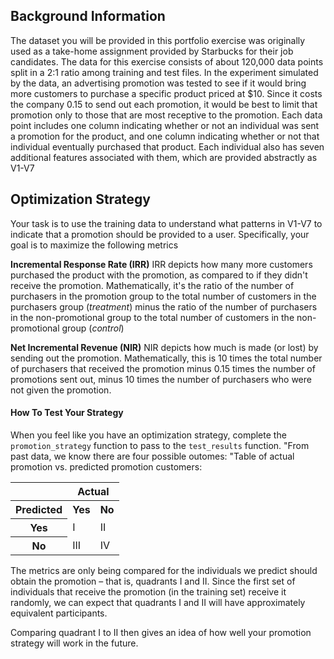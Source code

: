 ## Background Information
    
The dataset you will be provided in this portfolio exercise was originally used as a take-home assignment provided by Starbucks for their job candidates. The data for this exercise consists of about 120,000 data points split in a 2:1 ratio among training and test files. In the experiment simulated by the data, an advertising promotion was tested to see if it would bring more customers to purchase a specific product priced at $10. Since it costs the company 0.15 to send out each promotion, it would be best to limit that promotion only to those that are most receptive to the promotion. Each data point includes one column indicating whether or not an individual was sent a promotion for the product, and one column indicating whether or not that individual eventually purchased that product. Each individual also has seven additional features associated with them, which are provided abstractly as V1-V7
    
## Optimization Strategy
Your task is to use the training data to understand what patterns in V1-V7 to indicate that a promotion should be provided to a user. Specifically, your goal is to maximize the following metrics
    
   **Incremental Response Rate (IRR)**
IRR depicts how many more customers purchased the product with the promotion, as compared to if they didn't receive the promotion. Mathematically, it's the ratio of the number of purchasers in the promotion group to the total number of customers in the purchasers group (_treatment_) minus the ratio of the number of purchasers in the non-promotional group to the total number of customers in the non-promotional group (_control_)
   
   **Net Incremental Revenue (NIR)**
NIR depicts how much is made (or lost) by sending out the promotion. Mathematically, this is 10 times the total number of purchasers that received the promotion minus 0.15 times the number of promotions sent out, minus 10 times the number of purchasers who were not given the promotion.
   
#### How To Test Your Strategy
When you feel like you have an optimization strategy, complete the `promotion_strategy` function to pass to the `test_results` function.
    "From past data, we know there are four possible outomes:
    "Table of actual promotion vs. predicted promotion customers:
    <table>
    <tr><th></th><th colspan = '2'>Actual</th></tr>
    <tr><th>Predicted</th><th>Yes</th><th>No</th></tr>
    <tr><th>Yes</th><td>I</td><td>II</td></tr>
    <tr><th>No</th><td>III</td><td>IV</td></tr>
    </table>
The metrics are only being compared for the individuals we predict should obtain the promotion – that is, quadrants I and II.  Since the first set of individuals that receive the promotion (in the training set) receive it randomly, we can expect that quadrants I and II will have approximately equivalent participants. 

Comparing quadrant I to II then gives an idea of how well your promotion strategy will work in the future. 
